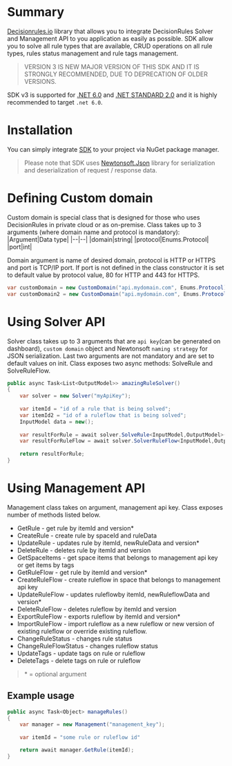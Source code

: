 # Summary
[Decisionrules.io](https://decisionrules.io/) library that allows you to integrate DecisionRules Solver and Management API to you application as easily as possible. SDK allow you to solve all rule types that are available, CRUD operations on all rule types, rules status management and rule tags management.
> VERSION 3 IS NEW MAJOR VERSION OF THIS SDK AND IT IS STRONGLY RECOMMENDED, DUE TO DEPRECATION OF OLDER VERSIONS.

SDK v3 is supported for [.NET 6.0](https://dotnet.microsoft.com/en-us/download/dotnet/6.0) and [.NET STANDARD 2.0](https://docs.microsoft.com/en-us/dotnet/standard/net-standard?tabs=net-standard-1-0) and it is highly recommended to target `.net 6.0`.
# Installation
You can simply integrate [SDK](https://www.nuget.org/packages/DecisionRules/) to your project via NuGet package manager.
> Please note that SDK uses [Newtonsoft.Json](https://www.nuget.org/packages/Newtonsoft.Json/) library for serialization and deserialization of request / response data.
# Defining Custom domain
Custom domain is special class that is designed for those who uses DecisionRules in private cloud or as on-premise. Class takes up to 3 arguments (where domain name and protocol is mandatory):
|Argument|Data type|
|--|--|
|domain|string|
|protocol|Enums.Protocol|
|port|int|

Domain argument is name of desired domain, protocol is HTTP or HTTPS and port is TCP/IP port.
If port is not defined in the class constructor it is set to default value by protocol value, 80 for HTTP and 443 for HTTPS.
```csharp
var customDomain = new CustomDomain("api.mydomain.com", Enums.Protocol);
var customDomain2 = new CustomDomain("api.mydomain.com", Enums.Protocol, 8080); 
```
# Using Solver API
Solver class takes up to 3 arguments that are `api key`(can be generated on dashboard), `custom domain` object and Newtonsoft `naming strategy` for JSON serialization. Last two arguments are not mandatory and are set to default values on init. 
Class exposes two async methods: SolveRule and SolveRuleFlow.
```csharp
public async Task<List<OutputModel>> amazingRuleSolver() 
{
	var solver = new Solver("myApiKey");
	
	var itemId = "id of a rule that is being solved";
	var itemId2 = "id of a ruleflow that is being solved";
	InputModel data = new();
	
	var resultForRule = await solver.SolveRule<InputModel,OutputModel>(itemId, data);
	var resultForRuleFlow = await solver.SolverRuleFlow<InputModel,OutputModel>(itemId2, data);
	
	return resultForRule;
}
```
# Using Management API
Management class takes on argument, management api key. Class exposes number of methods listed below.

 - GetRule - get rule by itemId and version*
 - CreateRule - create rule by spaceId and ruleData
 - UpdateRule - updates rule by itemId, newRuleData and version*
 - DeleteRule - deletes rule by itemId and version
 - GetSpaceItems - get space items that belongs to management api key or get items by tags 
 - GetRuleFlow - get rule by itemId and version*
 - CreateRuleFlow - create ruleflow in space that belongs to management api key
 - UpdateRuleFlow - updates ruleflowby itemId, newRuleflowData and version*
 - DeleteRuleFlow - deletes ruleflow by itemId and version
 - ExportRuleFlow - exports ruleflow by itemId and version*
 - ImportRuleFlow - import ruleflow as a new ruleflow or new version of existing ruleflow or override existing ruleflow.
 - ChangeRuleStatus - changes rule status
 - ChangeRuleFlowStatus - changes ruleflow status
 - UpdateTags - update tags on rule or ruleflow
 - DeleteTags - delete tags on rule or ruleflow

 > \* = optional argument

## Example usage
```csharp
public async Task<Object> manageRules()
{
	var manager = new Management("management_key");
	
	var itemId = "some rule or ruleflow id"

	return await manager.GetRule(itemId);
} 
```